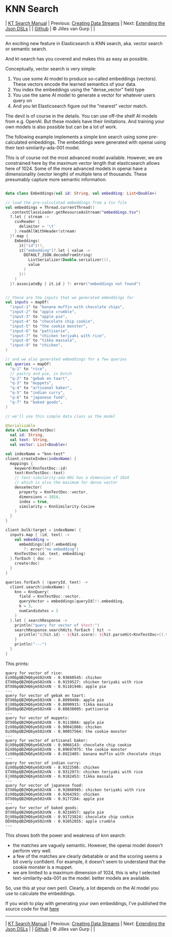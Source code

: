# KNN Search 

| [KT Search Manual](README.md) | Previous: [Creating Data Streams](DataStreams.md) | Next: [Extending the Json DSLs](ExtendingTheDSL.md) |
| [Github](https://github.com/jillesvangurp/kt-search) | &copy; Jilles van Gurp |  |

---                

An exciting new feature in Elasticsearch is KNN search, aka. vector search or semantic search.

And kt-search has you covered and makes this as easy as possible.

Conceptually, vector search is very simple:

1. You use some AI model to produce so-called embeddings (vectors). 
These vectors encode the learned semantics of your data.
1. You index the embeddings using the "dense_vector" field type
1. You use the same AI model to generate a vector for whatever users query on
1. And you let Elasticsearch figure out the "nearest" vector match.

The devil is of course in the details. You can use off-the shelf AI models from e.g. OpenAI. But these 
models have their limitations. And training your own models is also possible but can be a lot of work.
        
The following example implements a simple knn search using some pre-calculated embeddings.
The embeddings were generated with openai using their text-similarity-ada-001 model.

This is of course not the most advanced model available. However, we are constrained here by the maximum vector length
that elasticsearch allows here of 1024. Some of the more advanced models in openai have a dimensionality 
(vector length) of multiple tens of thousands. These presumably capture more semantic information.

```kotlin

data class Embeddings(val id: String, val embedding: List<Double>)

// load the pre-calculated embeddings from a tsv file
val embeddings = Thread.currentThread()
  .contextClassLoader.getResourceAsStream("embeddings.tsv")
  ?.let { stream ->
    csvReader {
      delimiter = '\t'
    }.readAllWithHeader(stream)
  }?.map {
    Embeddings(
      it["id"]!!,
      it["embedding"]?.let { value ->
        DEFAULT_JSON.decodeFromString(
          ListSerializer(Double.serializer()),
          value
        )
      }!!
    )
  }?.associateBy { it.id } ?: error("embeddings not found")


// these are the inputs that we generated embeddings for
val inputs = mapOf(
  "input-1" to "banana muffin with chocolate chips",
  "input-2" to "apple crumble",
  "input-3" to "apple pie",
  "input-4" to "chocolate chip cookie",
  "input-5" to "the cookie monster",
  "input-6" to "pattiserie",
  "input-7" to "chicken teriyaki with rice",
  "input-8" to "tikka massala",
  "input-9" to "chicken",
)

// and we also generated embeddings for a few queries
val queries = mapOf(
  "q-1" to "rice",
  // pastry and pie, in Dutch
  "q-2" to "gebak en taart",
  "q-3" to "muppets",
  "q-4" to "artisanal baker",
  "q-5" to "indian curry",
  "q-6" to "japanese food",
  "q-7" to "baked goods",
)

// we'll use this simple data class as the model

@Serializable
data class KnnTestDoc(
  val id: String,
  val text: String,
  val vector: List<Double>)

val indexName = "knn-test"
client.createIndex(indexName) {
  mappings {
    keyword(KnnTestDoc::id)
    text(KnnTestDoc::text)
    // text-similarity-ada-001 has a dimension of 1024
    // which is also the maximum for dense vector
    denseVector(
      property = KnnTestDoc::vector,
      dimensions = 1024,
      index = true,
      similarity = KnnSimilarity.Cosine
    )
  }
}

client.bulk(target = indexName) {
  inputs.map { (id, text) ->
    val embedding =
      embeddings[id]?.embedding
        ?: error("no embedding")
    KnnTestDoc(id, text, embedding)
  }.forEach { doc ->
    create(doc)
  }
}

queries.forEach { (queryId, text) ->
  client.search(indexName) {
    knn = KnnQuery(
      field = KnnTestDoc::vector,
      queryVector = embeddings[queryId]!!.embedding,
      k = 3,
      numCandidates = 3
    )
  }.let { searchResponse ->
    println("query for vector of $text:")
    searchResponse.searchHits.forEach { hit ->
      println("${hit.id} - ${hit.score}: ${hit.parseHit<KnnTestDoc>().text}")
    }
    println("---")
  }
}
```

This prints:

```text
query for vector of rice:
EzX0bpQBZHQ6ym502nXN - 0.93660545: chicken
ETX0bpQBZHQ6ym502nXN - 0.9159527: chicken teriyaki with rice
DTX0bpQBZHQ6ym502nXN - 0.91181946: apple pie
---
query for vector of gebak en taart:
DTX0bpQBZHQ6ym502nXN - 0.8899498: apple pie
EjX0bpQBZHQ6ym502nXN - 0.8890915: tikka massala
EDX0bpQBZHQ6ym502nXN - 0.88838005: pattiserie
---
query for vector of muppets:
DTX0bpQBZHQ6ym502nXN - 0.9113884: apple pie
EzX0bpQBZHQ6ym502nXN - 0.90841866: chicken
DzX0bpQBZHQ6ym502nXN - 0.90057564: the cookie monster
---
query for vector of artisanal baker:
DjX0bpQBZHQ6ym502nXN - 0.9066143: chocolate chip cookie
DzX0bpQBZHQ6ym502nXN - 0.89697075: the cookie monster
CzX0bpQBZHQ6ym502nXN - 0.8922405: banana muffin with chocolate chips
---
query for vector of indian curry:
EzX0bpQBZHQ6ym502nXN - 0.9322586: chicken
ETX0bpQBZHQ6ym502nXN - 0.9312973: chicken teriyaki with rice
EjX0bpQBZHQ6ym502nXN - 0.9182453: tikka massala
---
query for vector of japanese food:
ETX0bpQBZHQ6ym502nXN - 0.92860985: chicken teriyaki with rice
EzX0bpQBZHQ6ym502nXN - 0.9264393: chicken
DTX0bpQBZHQ6ym502nXN - 0.9177284: apple pie
---
query for vector of baked goods:
DTX0bpQBZHQ6ym502nXN - 0.9216957: apple pie
DjX0bpQBZHQ6ym502nXN - 0.91723824: chocolate chip cookie
DDX0bpQBZHQ6ym502nXN - 0.91052055: apple crumble
---
```

This shows both the power and weakness of knn search:

- the matches are vaguely semantic. However, the openai model doesn't perform very well.
- a few of the matches are clearly debatable or and the scoring seems a bit overly confident. For example, 
it doesn't seem to understand that the cookie monster is a muppet. 
- we are limited to a maximum dimension of 1024, this is why I selected text-similarity-ada-001 as the model.
better models are available.

So, use this at your own peril. Clearly, a lot depends on the AI model you use to calculate the embeddings.

If you wish to play with generating your own embeddings, I've published the source code for that 
[here](https://github.com/jillesvangurp/openai-embeddings-processor)



---

| [KT Search Manual](README.md) | Previous: [Creating Data Streams](DataStreams.md) | Next: [Extending the Json DSLs](ExtendingTheDSL.md) |
| [Github](https://github.com/jillesvangurp/kt-search) | &copy; Jilles van Gurp |  |